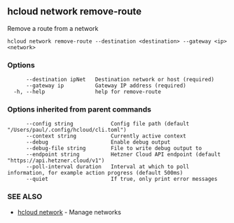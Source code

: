 ## hcloud network remove-route

Remove a route from a network

```
hcloud network remove-route --destination <destination> --gateway <ip> <network>
```

### Options

```
      --destination ipNet   Destination network or host (required)
      --gateway ip          Gateway IP address (required)
  -h, --help                help for remove-route
```

### Options inherited from parent commands

```
      --config string            Config file path (default "/Users/paul/.config/hcloud/cli.toml")
      --context string           Currently active context
      --debug                    Enable debug output
      --debug-file string        File to write debug output to
      --endpoint string          Hetzner Cloud API endpoint (default "https://api.hetzner.cloud/v1")
      --poll-interval duration   Interval at which to poll information, for example action progress (default 500ms)
      --quiet                    If true, only print error messages
```

### SEE ALSO

* [hcloud network](hcloud_network.md)	 - Manage networks
